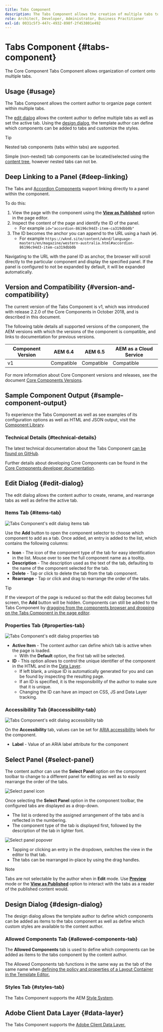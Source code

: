 ```yaml
---
title: Tabs Component
description: The Tabs Component allows the creation of multiple tabs to arrange content on a page.
role: Architect, Developer, Administrator, Business Practitioner
exl-id: 0031c5f3-447c-4932-898f-2f453801e492
---
```

# Tabs Component {#tabs-component}

The Core Component Tabs Component allows organization of content onto multiple tabs.

## Usage {#usage}

The Tabs Component allows the content author to organize page content within multiple tabs.

The [edit dialog](#edit-dialog) allows the content author to define multiple tabs as well as set the active tab. Using the [design dialog](#design-dialog), the template author can define which components can be added to tabs and customize the styles.

>[!TIP]
>
>Nested tab components (tabs within tabs) are supported.
>
>Simple (non-nested) tab components can be located/selected using the [content tree](https://docs.adobe.com/content/help/en/experience-manager-cloud-service/sites/authoring/fundamentals/environment-tools.html#content-tree), however nested tabs can not be.

## Deep Linking to a Panel {#deep-linking}

The Tabs and [Accordion Components](accordion.md) support linking directly to a panel within the component.

To do this:

1. View the page with the component using the **[View as Published](https://docs.adobe.com/content/help/en/experience-manager-cloud-service/sites/authoring/fundamentals/editing-content.html#view-as-published)** option in the page editor.
1. Inspect the content of the page and identify the ID of the panel.
   * For example `id="accordion-86196c94d3-item-ca319dbb0b"`
1. The ID becomes the anchor you can append to the URL using a hash (`#`).
   * For example `https://wknd.site/content/wknd/language-masters/en/magazine/western-australia.html#accordion-86196c94d3-item-ca319dbb0b`

Navigating to the URL with the panel ID as anchor, the browser will scroll directly to the particular component and display the specified panel. If the panel is configured to not be expanded by default, it will be expanded automatically.

## Version and Compatibility {#version-and-compatibility}

The current version of the Tabs Component is v1, which was introduced with release 2.2.0 of the Core Components in October 2018, and is described in this document.

The following table details all supported versions of the component, the AEM versions with which the versions of the component is compatible, and links to documentation for previous versions.

|Component Version|AEM 6.4|AEM 6.5|AEM as a Cloud Service|
|--- |--- |--- |---|
|v1|Compatible|Compatible|Compatible|

For more information about Core Component versions and releases, see the document [Core Components Versions](/help/versions.md).

## Sample Component Output {#sample-component-output}

To experience the Tabs Component as well as see examples of its configuration options as well as HTML and JSON output, visit the [Component Library](https://adobe.com/go/aem_cmp_library_tabs).

### Technical Details {#technical-details}

The latest technical documentation about the Tabs Component [can be found on GitHub](https://adobe.com/go/aem_cmp_tech_tabs_v1).

Further details about developing Core Components can be found in the [Core Components developer documentation](/help/developing/overview.md).

## Edit Dialog {#edit-dialog}

The edit dialog allows the content author to create, rename, and rearrange tabs as well as define the active tab.

### Items Tab {#items-tab}

![Tabs Component's edit dialog items tab](/help/assets/tabs-edit-items.png)

Use the **Add** button to open the component selector to choose which component to add as a tab. Once added, an entry is added to the list, which contains the following columns:

* **Icon** - The icon of the component type of the tab for easy identification in the list. Mouse over to see the full component name as a tooltip.
* **Description** - The description used as the text of the tab, defaulting to the name of the component selected for the tab.
* **Delete** - Tap or click to delete the tab from the tab component.
* **Rearrange** - Tap or click and drag to rearrange the order of the tabs.

>[!TIP]
>
>If the viewport of the page is reduced so that the edit dialog becomes full screen, the **Add** button will be hidden. Components can still be added to the Tabs Component by [dragging from the components browser and dropping on the Tabs Component in the page editor](https://docs.adobe.com/content/help/en/experience-manager-cloud-service/sites/authoring/fundamentals/editing-content.html#inserting-a-component).

### Properties Tab {#properties-tab}

![Tabs Component's edit dialog properties tab](/help/assets/tabs-edit-properties.png)

* **Active Item** - The content author can define which tab is active when the page is loaded. 
  * With the **Default** option, the first tab will be selected.
* **ID** - This option allows to control the unique identifier of the component in the HTML and in the [Data Layer](/help/developing/data-layer/overview.md).
  * If left blank, a unique ID is automatically generated for you and can be found by inspecting the resulting page.
  * If an ID is specified, it is the responsibility of the author to make sure that it is unique.
  * Changing the ID can have an impact on CSS, JS and Data Layer tracking.

### Accessibility Tab {#accessibility-tab}

![Tabs Component's edit dialog accessibility tab](/help/assets/tabs-edit-accessibility.png)

On the **Accessibility** tab, values can be set for [ARIA accessibility](https://www.w3.org/WAI/standards-guidelines/aria/) labels for the component.

* **Label** - Value of an ARIA label attribute for the component

## Select Panel {#select-panel}

The content author can use the **Select Panel** option on the component toolbar to change to a different panel for editing as well as to easily rearrange the order of the tabs.

![Select panel icon](/help/assets/select-panel-icon.png)

Once selecting the **Select Panel** option in the component toolbar, the configured tabs are displayed as a drop-down.

* The list is ordered by the assigned arrangement of the tabs and is reflected in the numbering.
* The component type of the tab is displayed first, followed by the description of the tab in lighter font.

![Select panel popover](/help/assets/select-panel-popover.png)

* Tapping or clicking an entry in the dropdown, switches the view in the editor to that tab.
* The tabs can be rearranged in-place by using the drag handles.

>[!NOTE]
>
>Tabs are not selectable by the author when in **Edit** mode. Use **[Preview](https://docs.adobe.com/content/help/en/experience-manager-cloud-service/sites/authoring/fundamentals/editing-content.html#preview-mode)** mode or the **[View as Published](https://docs.adobe.com/content/help/en/experience-manager-cloud-service/sites/authoring/fundamentals/editing-content.html#view-as-published)** option to interact with the tabs as a reader of the published content would.

## Design Dialog {#design-dialog}

The design dialog allows the template author to define which components can be added as items to the tabs component as well as define which custom styles are available to the content author.

### Allowed Components Tab {#allowed-components-tab}

The **Allowed Components** tab is used to define which components can be added as items to the tabs component by the content author.

The Allowed Components tab functions in the same way as the tab of the same name when [defining the policy and properties of a Layout Container in the Template Editor.](https://docs.adobe.com/content/help/en/experience-manager-cloud-service/sites/authoring/features/templates.html)

### Styles Tab {#styles-tab}

The Tabs Component supports the AEM [Style System](/help/get-started/authoring.md#component-styling).

## Adobe Client Data Layer {#data-layer}

The Tabs Component supports the [Adobe Client Data Layer.](/help/developing/data-layer/overview.md)
